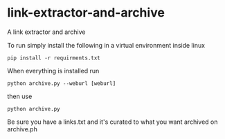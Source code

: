 # link-extractor-and-archive

A link extractor and archive

To run simply install the following in a virtual environment inside linux

``
pip install -r requirments.txt
``

When everything is installed run

``
python archive.py --weburl [weburl]
``

then use

``
python archive.py
``

Be sure you have a links.txt and it's curated to what you want archived on archive.ph
